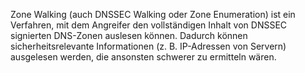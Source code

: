 Zone Walking (auch DNSSEC Walking oder Zone Enumeration) ist ein Verfahren, mit dem Angreifer den vollständigen Inhalt von DNSSEC signierten DNS-Zonen auslesen können. Dadurch können sicherheitsrelevante Informationen (z. B. IP-Adressen von Servern) ausgelesen werden, die ansonsten schwerer zu ermitteln wären.